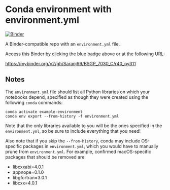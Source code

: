 # Conda environment with environment.yml

[![Binder](http://mybinder.org/badge_logo.svg)](https://mybinder.org/v2/gh/Saranj99/BSGP_7030_C/r40_py311)

A Binder-compatible repo with an `environment.yml` file.

Access this Binder by clicking the blue badge above or at the following URL:

https://mybinder.org/v2/gh/Saranj99/BSGP_7030_C/r40_py311

## Notes
The `environment.yml` file should list all Python libraries on which your notebooks
depend, specified as though they were created using the following `conda` commands:

```
conda activate example-environment
conda env export --from-history -f environment.yml
```

Note that the only libraries available to you will be the ones specified in
the `environment.yml`, so be sure to include everything that you need! 

Also note that if you skip the `--from-history`, conda may include OS-specific
packages in `environment.yml`, which you would have to manually prune from
`environment.yml`.  For example, confirmed macOS-specific packages that should
be removed are:

* libcxxabi=4.0.1
* appnope=0.1.0
* libgfortran=3.0.1
* libcxx=4.0.1

